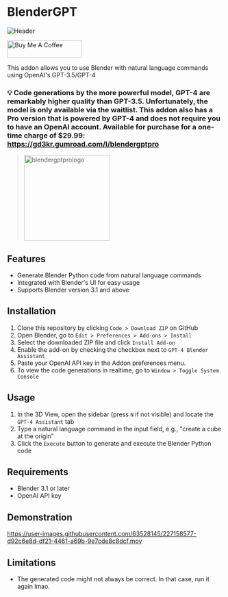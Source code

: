 # BlenderGPT
![Header](https://user-images.githubusercontent.com/63528145/227160213-6862cd5e-b31f-43ea-a5e5-6cc340a95617.png)



<a href="https://www.buymeacoffee.com/gd3kr" target="_blank"><img src="https://cdn.buymeacoffee.com/buttons/default-orange.png" alt="Buy Me A Coffee" height="41" width="174"></a>


This addon allows you to use Blender with natural language commands using OpenAI's GPT-3.5/GPT-4


### 💡 Code generations by the more powerful model, GPT-4 are remarkably higher quality than GPT-3.5. Unfortunately, the model is only available via the waitlist. This addon also has a Pro version that is powered by GPT-4 and does not require you to have an OpenAI account. Available for purchase for a one-time charge of $29.99: https://gd3kr.gumroad.com/l/blendergptpro
> <img src="https://user-images.githubusercontent.com/63528145/228332238-fcaaa78a-bc0d-4866-903c-848c826c0241.png" alt="blendergptprologo" width="200"/>

## Features

- Generate Blender Python code from natural language commands
- Integrated with Blender's UI for easy usage
- Supports Blender version 3.1 and above

## Installation

1. Clone this repository by clicking `Code > Download ZIP` on GitHub
2. Open Blender, go to `Edit > Preferences > Add-ons > Install`
3. Select the downloaded ZIP file and click `Install Add-on`
4. Enable the add-on by checking the checkbox next to `GPT-4 Blender Assistant`
5. Paste your OpenAI API key in the Addon preferences menu.
5. To view the code generations in realtime, go to `Window > Toggle System Console`

## Usage

1. In the 3D View, open the sidebar (press `N` if not visible) and locate the `GPT-4 Assistant` tab
2. Type a natural language command in the input field, e.g., "create a cube at the origin"
3. Click the `Execute` button to generate and execute the Blender Python code

## Requirements

- Blender 3.1 or later
- OpenAI API key

## Demonstration
https://user-images.githubusercontent.com/63528145/227158577-d92c6e8d-df21-4461-a69b-9e7cde8c8dcf.mov

## Limitations

- The generated code might not always be correct. In that case, run it again lmao.
